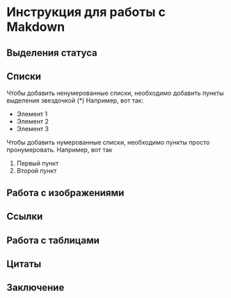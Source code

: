 # Инструкция для работы с Makdown

## Выделения статуса

## Списки

Чтобы добавить ненумерованные списки, необходимо добавить пункты выделения звездочкой (*)
Например,  вот так:
* Элемент 1
* Элемент 2
* Элемент 3

Чтобы добавить нумерованные списки, необходимо пункты просто пронумеровать.
Например, вот так

1. Первый пункт
2. Второй пункт

##  Работа с изображениями

## Ссылки

## Работа с таблицами

## Цитаты

## Заключение
